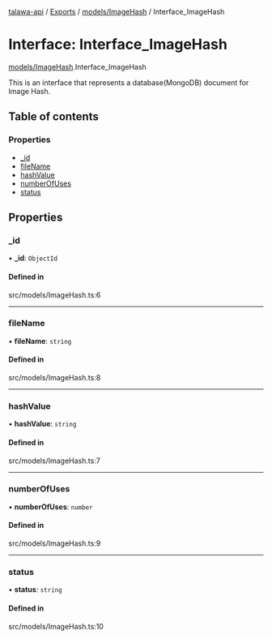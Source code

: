 [talawa-api](../README.md) / [Exports](../modules.md) / [models/ImageHash](../modules/models_ImageHash.md) / Interface\_ImageHash

# Interface: Interface\_ImageHash

[models/ImageHash](../modules/models_ImageHash.md).Interface_ImageHash

This is an interface that represents a database(MongoDB) document for Image Hash.

## Table of contents

### Properties

- [\_id](models_ImageHash.Interface_ImageHash.md#_id)
- [fileName](models_ImageHash.Interface_ImageHash.md#filename)
- [hashValue](models_ImageHash.Interface_ImageHash.md#hashvalue)
- [numberOfUses](models_ImageHash.Interface_ImageHash.md#numberofuses)
- [status](models_ImageHash.Interface_ImageHash.md#status)

## Properties

### \_id

• **\_id**: `ObjectId`

#### Defined in

src/models/ImageHash.ts:6

___

### fileName

• **fileName**: `string`

#### Defined in

src/models/ImageHash.ts:8

___

### hashValue

• **hashValue**: `string`

#### Defined in

src/models/ImageHash.ts:7

___

### numberOfUses

• **numberOfUses**: `number`

#### Defined in

src/models/ImageHash.ts:9

___

### status

• **status**: `string`

#### Defined in

src/models/ImageHash.ts:10
